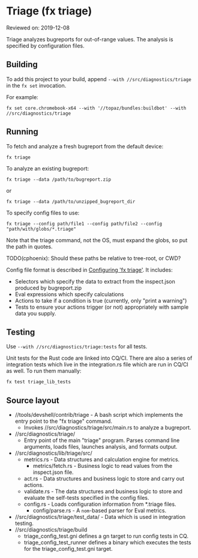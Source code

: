 # Triage (fx triage)

Reviewed on: 2019-12-08

Triage analyzes bugreports for out-of-range values. The analysis is specified by
configuration files.

## Building

To add this project to your build, append `--with //src/diagnostics/triage`
in the `fx set` invocation.

For example:

```
fx set core.chromebook-x64 --with '//topaz/bundles:buildbot' --with //src/diagnostics/triage
```

## Running

To fetch and analyze a fresh bugreport from the default device:

```
fx triage
```

To analyze an existing bugreport:

```
fx triage --data /path/to/bugreport.zip
```

or

```
fx triage --data /path/to/unzipped_bugreport_dir
```

To specify config files to use:

```
fx triage --config path/file1 --config path/file2 --config "path/with/globs/*.triage"
```

Note that the triage command, not the OS, must expand the globs, so put the
path in quotes.

TODO(cphoenix): Should these paths be relative to tree-root, or CWD?

Config file format is described in [Configuring 'fx triage'](config.md). It includes:

 *   Selectors which specify the data to extract from the inspect.json produced
         by bugreport.zip
 *   Eval expressions which specify calculations
 *   Actions to take if a condition is true (currently, only "print a warning")
 *   Tests to ensure your actions trigger (or not) appropriately with sample data
     you supply.

## Testing

Use `--with //src/diagnostics/triage:tests` for all tests.

Unit tests for the Rust code are linked into CQ/CI. There are also a
series of integration tests which live in the integration.rs file
which are run in CQ/CI as well. To run them manually:

```
fx test triage_lib_tests
```

## Source layout

*   //tools/devshell/contrib/triage - A bash script which implements the entry
    point to the "fx triage" command.
    *   Invokes //src/diagnostics/triage/src/main.rs
        to analyze a bugreport.
*   //src/diagnostics/triage/
    *   Entry point of the main "triage" program. Parses command line
        arguments, loads files, launches analysis, and formats output.
*   //src/diagnostics/lib/triage/src/
    *   metrics.rs - Data structures and calculation engine for metrics.
        *   metrics/fetch.rs - Business logic to read values from the
            inspect.json file.
    *   act.rs - Data structures and business logic to store and carry out
        actions.
    *   validate.rs - The data structures and business logic to store and
        evaluate the self-tests specified in the config files.
    *   config.rs - Loads configuration information from *.triage files.
        *   config/parse.rs - A `nom`-based parser for Eval metrics.
*   //src/diagnostics/triage/test_data/ - Data which is used in integration
    testing.
*   //src/diagnostics/triage/build
    *   triage_config_test.gni defines a gn target to run config tests in CQ.
    *   triage_config_test_runner defines a binary which executes the tests for
        the triage_config_test.gni target.
